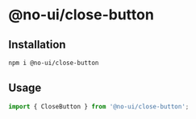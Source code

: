 # @no-ui/close-button

## Installation

```sh
npm i @no-ui/close-button
```

## Usage

```javascript
import { CloseButton } from '@no-ui/close-button';
```
